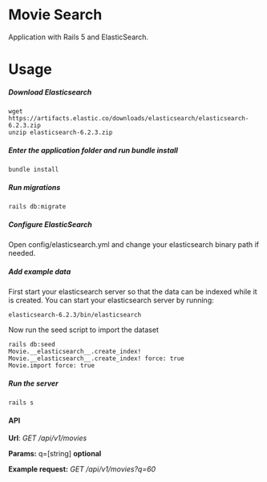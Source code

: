# Movie Search

Application with Rails 5 and ElasticSearch.


# Usage

##### Download Elasticsearch

    wget https://artifacts.elastic.co/downloads/elasticsearch/elasticsearch-6.2.3.zip
    unzip elasticsearch-6.2.3.zip

##### Enter the application folder and run bundle install

    bundle install

##### Run migrations

    rails db:migrate

##### Configure ElasticSearch

Open config/elasticsearch.yml and change your elasticsearch binary path if needed.

##### Add example data

First start your elasticsearch server so that the data can be indexed while it is created. You can start your elasticsearch server by running:

    elasticsearch-6.2.3/bin/elasticsearch

Now run the seed script to import the dataset

    rails db:seed
    Movie.__elasticsearch__.create_index!
    Movie.__elasticsearch__.create_index! force: true
    Movie.import force: true 

##### Run the server

    rails s

#### API

**Url**: *GET /api/v1/movies*

**Params:** q=[string] **optional**

**Example request:** *GET /api/v1/movies?q=60*


